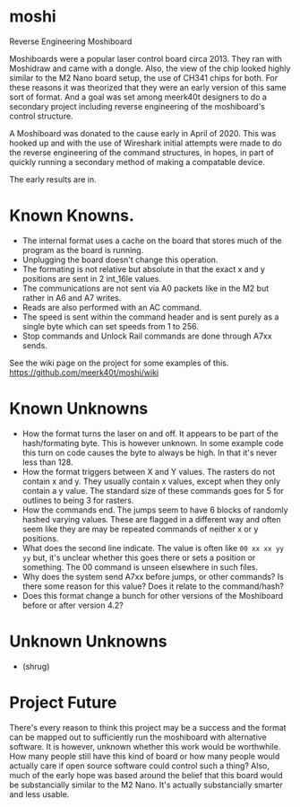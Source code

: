 # moshi

Reverse Engineering Moshiboard

Moshiboards were a popular laser control board circa 2013. They ran with Moshidraw and came with a dongle. Also, the view of the chip looked highly similar to the M2 Nano board setup, the use of CH341 chips for both. For these reasons it was theorized that they were an early version of this same sort of format. And a goal was set among meerk40t designers to do a secondary project including reverse engineering of the moshiboard's control structure.

A Moshiboard was donated to the cause early in April of 2020. This was hooked up and with the use of Wireshark initial attempts were made to do the reverse engineering of the command structures, in hopes, in part of quickly running a secondary method of making a compatable device.

The early results are in.

# Known Knowns.

* The internal format uses a cache on the board that stores much of the program as the board is running.
* Unplugging the board doesn't change this operation.
* The formating is not relative but absolute in that the exact x and y positions are sent in 2 int_16le values.
* The communications are not sent via A0 packets like in the M2 but rather in A6 and A7 writes.
* Reads are also performed with an AC command. 
* The speed is sent within the command header and is sent purely as a single byte which can set speeds from 1 to 256.
* Stop commands and Unlock Rail commands are done through A7xx sends.

See the wiki page on the project for some examples of this. 
https://github.com/meerk40t/moshi/wiki

# Known Unknowns

* How the format turns the laser on and off. It appears to be part of the hash/formating byte. This is however unknown. In some example code this turn on code causes the byte to always be high. In that it's never less than 128.
* How the format triggers between X and Y values. The rasters do not contain x and y. They usually contain x values, except when they only contain a y value. The standard size of these commands goes for 5 for outlines to being 3 for rasters.
* How the commands end. The jumps seem to have 6 blocks of randomly hashed varying values. These are flagged in a different way and often seem like they are may be repeated commands of neither x or y positions.
* What does the second line indicate. The value is often like `00 xx xx yy yy` but, it's unclear whether this goes there or sets a position or something. The 00 command is unseen elsewhere in such files.
* Why does the system send A7xx before jumps, or other commands? Is there some reason for this value? Does it relate to the command/hash?
* Does this format change a bunch for other versions of the Moshiboard before or after version 4.2?

# Unknown Unknowns
* (shrug)

# Project Future

There's every reason to think this project may be a success and the format can be mapped out to sufficiently run the moshiboard with alternative software. It is however, unknown whether this work would be worthwhile. How many people still have this kind of board or how many people would actually care if open source software could control such a thing? Also, much of the early hope was based around the belief that this board would be substancially similar to the M2 Nano. It's actually substancially smarter and less usable.
